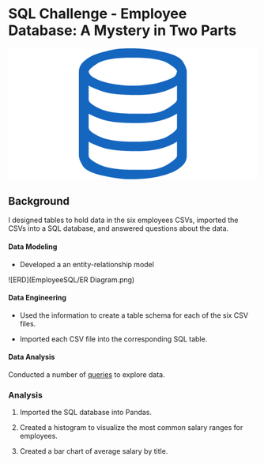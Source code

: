 # SQL Challenge - Employee Database: A Mystery in Two Parts

![sql.png](sql.png)

## Background

I designed tables to hold data in the six employees CSVs, imported the CSVs into a SQL database, and answered questions about the data. 

#### Data Modeling

* Developed a an entity-relationship model

![ERD](EmployeeSQL/ER Diagram.png)

#### Data Engineering

* Used the information to create a table schema for each of the six CSV files. 

* Imported each CSV file into the corresponding SQL table. 

#### Data Analysis

Conducted a number of [queries](EmployeeSQL/queries.sql) to explore data. 

### Analysis

1. Imported the SQL database into Pandas. 

2. Created a histogram to visualize the most common salary ranges for employees.

3. Created a bar chart of average salary by title.
